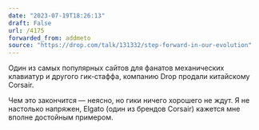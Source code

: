 ```yaml
---
date: "2023-07-19T18:26:13"
draft: False
url: /4175
forwarded_from: addmeto
source: "https://drop.com/talk/131332/step-forward-in-our-evolution"
---
```


Один из самых популярных сайтов для фанатов механических клавиатур и другого гик-стаффа, компанию Drop продали китайскому Corsair.

Чем это закончится — неясно, но гики ничего хорошего не ждут. Я не настолько напряжен, Elgato (один из брендов Corsair) кажется мне вполне достойным примером.
